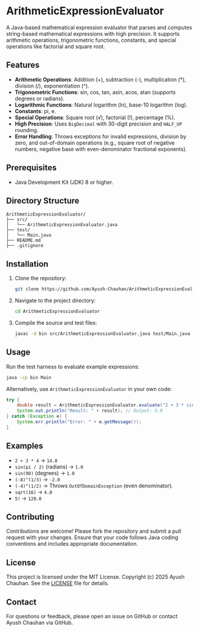 # ArithmeticExpressionEvaluator

A Java-based mathematical expression evaluator that parses and computes string-based mathematical expressions with high precision. It supports arithmetic operations, trigonometric functions, constants, and special operations like factorial and square root.

## Features
- **Arithmetic Operations**: Addition (+), subtraction (-), multiplication (*), division (/), exponentiation (^).
- **Trigonometric Functions**: sin, cos, tan, asin, acos, atan (supports degrees or radians).
- **Logarithmic Functions**: Natural logarithm (ln), base-10 logarithm (log).
- **Constants**: pi, e.
- **Special Operations**: Square root (√), factorial (!), percentage (%).
- **High Precision**: Uses `BigDecimal` with 30-digit precision and `HALF_UP` rounding.
- **Error Handling**: Throws exceptions for invalid expressions, division by zero, and out-of-domain operations (e.g., square root of negative numbers, negative base with even-denominator fractional exponents).

## Prerequisites
- Java Development Kit (JDK) 8 or higher.

## Directory Structure
```
ArithmeticExpressionEvaluator/
├── src/
│   └── ArithmeticExpressionEvaluator.java
├── test/
│   └── Main.java
├── README.md
├── .gitignore
```

## Installation
1. Clone the repository:
   ```bash
   git clone https://github.com/Ayush-Chauhan/ArithmeticExpressionEvaluator.git
   ```
2. Navigate to the project directory:
   ```bash
   cd ArithmeticExpressionEvaluator
   ```
3. Compile the source and test files:
   ```bash
   javac -d bin src/ArithmeticExpressionEvaluator.java test/Main.java
   ```

## Usage
Run the test harness to evaluate example expressions:
```bash
java -cp bin Main
```

Alternatively, use `ArithmeticExpressionEvaluator` in your own code:
```java
try {
    double result = ArithmeticExpressionEvaluator.evaluate("2 + 3 * sin(pi / 2)", false);
    System.out.println("Result: " + result); // Output: 5.0
} catch (Exception e) {
    System.err.println("Error: " + e.getMessage());
}
```

## Examples
- `2 + 3 * 4` → `14.0`
- `sin(pi / 2)` (radians) → `1.0`
- `sin(90)` (degrees) → `1.0`
- `(-8)^(1/3)` → `-2.0`
- `(-4)^(1/2)` → Throws `OutOfDomainException` (even denominator).
- `sqrt(16)` → `4.0`
- `5!` → `120.0`

## Contributing
Contributions are welcome! Please fork the repository and submit a pull request with your changes. Ensure that your code follows Java coding conventions and includes appropriate documentation.

## License
This project is licensed under the MIT License. Copyright (c) 2025 Ayush Chauhan. See the [LICENSE](LICENSE.txt) file for details.

## Contact
For questions or feedback, please open an issue on GitHub or contact Ayush Chauhan via GitHub.
